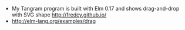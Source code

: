 - My Tangram program is built with Elm 0.17 and shows drag-and-drop with SVG shape http://fredcy.github.io/
- http://elm-lang.org/examples/drag
